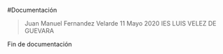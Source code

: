 #Documentación

> Juan Manuel Fernandez Velarde
> 11 Mayo 2020
> IES LUIS VELEZ DE GUEVARA

Fin de documentación
